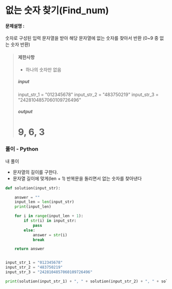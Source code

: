 # 없는 숫자 찾기(Find_num)

#### 문제설명 :

숫자로 구성된 입력 문자열을 받아 해당 문자열에 없는 숫자를 찾아서 반환 (0~9 중 없는 숫자 반환)

> #### 제한사항
>
> - 하나의 숫자만 없음
>
> ##### input #####
>
>  input_str_1 = "012345678"
>  input_str_2 = "483750219"
>  input_str_3 = "2428104857060109726496" 
>
> ##### output #####
> # 9, 6, 3

### 풀이 - Python

내 풀이 

- 문자열의 길이를 구한다.
- 문자열 길이에 맞게(len + 1) 반복문을 돌리면서 없는 숫자를 찾아낸다

```python
def solution(input_str):

    answer = ""
    input_len = len(input_str)
    print(input_len)

    for i in range(input_len + 1):
        if str(i) in input_str:
            pass
        else:
            answer = str(i)
            break

    return answer


input_str_1 = "012345678"
input_str_2 = "483750219"
input_str_3 = "2428104857060109726496"

print(solution(input_str_1) + ", " + solution(input_str_2) + ", " + solution(input_str_3))
```

